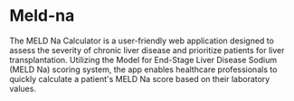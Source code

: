 # Meld-na

The MELD Na Calculator is a user-friendly web application designed to assess the severity of chronic liver disease and prioritize patients for liver transplantation. Utilizing the Model for End-Stage Liver Disease Sodium (MELD Na) scoring system, the app enables healthcare professionals to quickly calculate a patient's MELD Na score based on their laboratory values.
